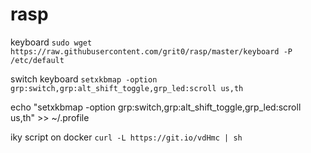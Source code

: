 # rasp

keyboard
```sudo wget https://raw.githubusercontent.com/grit0/rasp/master/keyboard -P /etc/default```

switch keyboard 
```setxkbmap -option grp:switch,grp:alt_shift_toggle,grp_led:scroll us,th```

echo "setxkbmap -option grp:switch,grp:alt_shift_toggle,grp_led:scroll us,th" >> ~/.profile

iky script on docker 
```curl -L https://git.io/vdHmc | sh```
